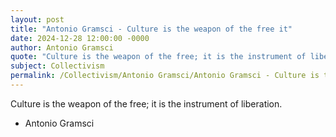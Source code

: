 ```yaml
---
layout: post
title: "Antonio Gramsci - Culture is the weapon of the free it"
date: 2024-12-28 12:00:00 -0000
author: Antonio Gramsci
quote: "Culture is the weapon of the free; it is the instrument of liberation."
subject: Collectivism
permalink: /Collectivism/Antonio Gramsci/Antonio Gramsci - Culture is the weapon of the free it
---
```


Culture is the weapon of the free; it is the instrument of liberation.

- Antonio Gramsci
